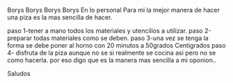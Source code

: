 Borys
Borys
Borys
Borys
En lo personal 
Para mi la mejor manera de hacer una piza es la mas sencilla de hacer.

paso 1-tener a mano todos los materiales y utencilios a utilizar.
paso 2-preparar todas materiales como se deben.
paso 3-una vez se tenga la forma se debe poner al horno con 20 minutos a 50grados Centigrados
paso 4- disfruta de la piza aunque no se si realmente se cocina asi pero no se como hacerla. por eso digo que es la manera mas sencilla a mi oponion..

Saludos
